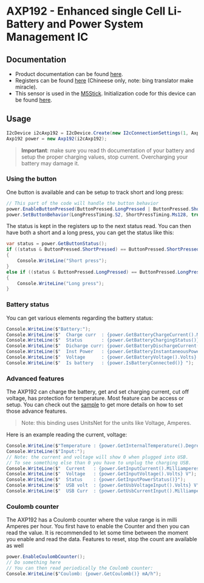 # AXP192 - Enhanced single Cell Li-Battery and Power System Management IC

## Documentation

- Product documentation can be found [here](https://m5stack.oss-cn-shenzhen.aliyuncs.com/resource/docs/datasheet/core/AXP192_datasheet_en.pdf).
- Registers can be found [here](https://m5stack.oss-cn-shenzhen.aliyuncs.com/resource/docs/datasheet/core/AXP192_datasheet_cn.pdf) (Chineese only, note: bing translator make miracle).
- This sensor is used in the [M5Stick](https://docs.m5stack.com/en/core/m5stickc). Initialization code for this device can be found [here](https://github.com/m5stack/M5StickC/blob/master/src/AXP192.cpp).

## Usage

```csharp
I2cDevice i2cAxp192 = I2cDevice.Create(new I2cConnectionSettings(1, Axp192.I2cDefaultAddress));
Axp192 power = new Axp192(i2cAxp192);
```

> **Important**: make sure you read th documentation of your battery and setup the proper charging values, stop current. Overcharging your battery may damage it.

### Using the button

One button is available and can be setup to track short and long press:

```csharp
// This part of the code will handle the button behavior
power.EnableButtonPressed(ButtonPressed.LongPressed | ButtonPressed.ShortPressed);
power.SetButtonBehavior(LongPressTiming.S2, ShortPressTiming.Ms128, true, SignalDelayAfterPowerUp.Ms32, ShutdownTiming.S10);
```

The status is kept in the registers up to the next status read. You can then have both a short and a long press, you can get the status like this:

```csharp
var status = power.GetButtonStatus();
if ((status & ButtonPressed.ShortPressed) == ButtonPressed.ShortPressed)
{
    Console.WriteLine("Short press");
}
else if ((status & ButtonPressed.LongPressed) == ButtonPressed.LongPressed)
{
    Console.WriteLine("Long press");
}
```

### Battery status

You can get various elements regarding the battery status:

```csharp
Console.WriteLine($"Battery:");
Console.WriteLine($"  Charge curr  : {power.GetBatteryChargeCurrent().Milliamperes} mA");
Console.WriteLine($"  Status       : {power.GetBatteryChargingStatus()}");
Console.WriteLine($"  Dicharge curr: {power.GetBatteryDischargeCurrent().Milliamperes} mA");
Console.WriteLine($"  Inst Power   : {power.GetBatteryInstantaneousPower().Milliwatts} mW");
Console.WriteLine($"  Voltage      : {power.GetBatteryVoltage().Volts} V");
Console.WriteLine($"  Is battery   : {power.IsBatteryConnected()} ");
```

### Advanced features

The AXP192 can charge the battery, get and set charging current, cut off voltage, has protection for temperature. Most feature can be access or setup. You can check out the [sample](./samples) to get more details on how to set those advance features.

> Note: this binding uses UnitsNet for the units like Voltage, Amperes.

Here is an example reading the current, voltage:

```csharp
Console.WriteLine($"Temperature : {power.GetInternalTemperature().DegreesCelsius} °C");
Console.WriteLine($"Input:");
// Note: the current and voltage will show 0 when plugged into USB.
// To see something else than 0 you have to unplug the charging USB.
Console.WriteLine($"  Current   : {power.GetInputCurrent().Milliamperes} mA");
Console.WriteLine($"  Voltage   : {power.GetInputVoltage().Volts} V");
Console.WriteLine($"  Status    : {power.GetInputPowerStatus()}");
Console.WriteLine($"  USB volt  : {power.GetUsbVoltageInput().Volts} V");
Console.WriteLine($"  USB Curr  : {power.GetUsbCurrentInput().Milliamperes} mA");
```

### Coulomb counter

The AXP192 has a Coulomb counter where the value range is in milli Amperes per hour. You first have to enable the Counter and then you can read the value. It is recommended to let some time between the moment you enable and read the data. Features to reset, stop the count are available as well

```csharp
power.EnableCoulombCounter();
// Do something here
// You can then read periodically the Coulomb counter:
Console.WriteLine($"Coulomb: {power.GetCoulomb()} mA/h");
```
